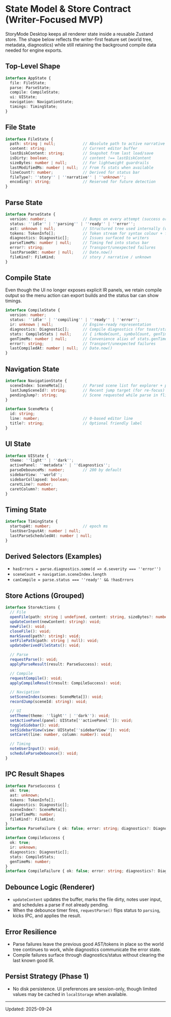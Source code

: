﻿# State Model & Store Contract (Writer-Focused MVP)

StoryMode Desktop keeps all renderer state inside a reusable Zustand store. The shape below reflects the writer-first feature set (world tree, metadata, diagnostics) while still retaining the background compile data needed for engine exports.

## Top-Level Shape
```ts
interface AppState {
  file: FileState;
  parse: ParseState;
  compile: CompileState;
  ui: UIState;
  navigation: NavigationState;
  timings: TimingState;
}
```

## File State
```ts
interface FileState {
  path: string | null;            // Absolute path to active narrative
  content: string;                // Current editor buffer
  lastDiskContent: string;        // Snapshot from last load/save
  isDirty: boolean;               // content !== lastDiskContent
  sizeBytes: number | null;       // For lightweight guardrails
  lastModifiedMs: number | null;  // From fs stats when available
  lineCount?: number;             // Derived for status bar
  fileType?: ''story'' | ''narrative'' | ''unknown'';
  encoding?: string;              // Reserved for future detection
}
```

## Parse State
```ts
interface ParseState {
  version: number;                // Bumps on every attempt (success or failure)
  status: ''idle'' | ''parsing'' | ''ready'' | ''error'';
  ast: unknown | null;            // Structured tree used internally (world tree + metadata)
  tokens: TokenInfo[];            // Token stream for syntax colour + future smarts
  diagnostics: Diagnostic[];      // Issues surfaced to writers
  parseTimeMs: number | null;     // Timing fed into status bar
  error?: string;                 // Transport/unexpected failures
  lastParsedAt: number | null;    // Date.now()
  fileKind?: FileKind;            // story / narrative / unknown
}
```

## Compile State
Even though the UI no longer exposes explicit IR panels, we retain compile output so the menu action can export builds and the status bar can show timings.

```ts
interface CompileState {
  version: number;
  status: ''idle'' | ''compiling'' | ''ready'' | ''error'';
  ir: unknown | null;             // Engine-ready representation
  diagnostics: Diagnostic[];      // Compile diagnostics (for toast/status copy)
  stats: CompileStats | null;     // { irNodeCount, symbolCount, genTimeMs }
  genTimeMs: number | null;       // Convenience alias of stats.genTimeMs
  error?: string;                 // Transport/unexpected failures
  lastCompiledAt: number | null;  // Date.now()
}
```

## Navigation State
```ts
interface NavigationState {
  sceneIndex: SceneMeta[];        // Parsed scene list for explorer + palette
  lastJumpSceneId?: string;       // Recent jump target (for re-focus)
  pendingJump?: string;           // Scene requested while parse in flight
}

interface SceneMeta {
  id: string;
  line: number;                   // 0-based editor line
  title?: string;                 // Optional friendly label
}
```

## UI State
```ts
interface UIState {
  theme: ''light'' | ''dark'';
  activePanel: ''metadata'' | ''diagnostics'';
  parseDebounceMs: number;        // 200 by default
  sidebarView: ''world'';
  sidebarCollapsed: boolean;
  caretLine?: number;
  caretColumn?: number;
}
```

## Timing State
```ts
interface TimingState {
  startupAt: number;              // epoch ms
  lastUserInputAt: number | null;
  lastParseScheduledAt: number | null;
}
```

## Derived Selectors (Examples)
- `hasErrors = parse.diagnostics.some(d => d.severity === ''error'')`
- `sceneCount = navigation.sceneIndex.length`
- `canCompile = parse.status === ''ready'' && !hasErrors`

## Store Actions (Grouped)
```ts
interface StoreActions {
  // File
  openFile(path: string | undefined, content: string, sizeBytes?: number, lastModifiedMs?: number | null): void;
  updateContent(newContent: string): void;
  newFile(): void;
  closeFile(): void;
  markSaved(path?: string): void;
  setFilePath(path: string | null): void;
  updateDerivedFileStats(): void;

  // Parse
  requestParse(): void;
  applyParseResult(result: ParseSuccess): void;

  // Compile
  requestCompile(): void;
  applyCompileResult(result: CompileSuccess): void;

  // Navigation
  setSceneIndex(scenes: SceneMeta[]): void;
  recordJump(sceneId: string): void;

  // UI
  setTheme(theme: ''light'' | ''dark''): void;
  setActivePanel(panel: UIState[''activePanel'']): void;
  toggleSidebar(): void;
  setSidebarView(view: UIState[''sidebarView'']): void;
  setCaret(line: number, column: number): void;

  // Timing
  noteUserInput(): void;
  scheduleParseDebounce(): void;
}
```

## IPC Result Shapes
```ts
interface ParseSuccess {
  ok: true;
  ast: unknown;
  tokens: TokenInfo[];
  diagnostics: Diagnostic[];
  sceneIndex?: SceneMeta[];
  parseTimeMs: number;
  fileKind?: FileKind;
}
interface ParseFailure { ok: false; error: string; diagnostics?: Diagnostic[]; }

interface CompileSuccess {
  ok: true;
  ir: unknown;
  diagnostics: Diagnostic[];
  stats: CompileStats;
  genTimeMs: number;
}
interface CompileFailure { ok: false; error: string; diagnostics?: Diagnostic[]; }
```

## Debounce Logic (Renderer)
- `updateContent` updates the buffer, marks the file dirty, notes user input, and schedules a parse if not already pending.
- When the debounce timer fires, `requestParse()` flips status to `parsing`, kicks IPC, and applies the result.

## Error Resilience
- Parse failures leave the previous good AST/tokens in place so the world tree continues to work, while diagnostics communicate the error state.
- Compile failures surface through diagnostics/status without clearing the last known good IR.

## Persist Strategy (Phase 1)
- No disk persistence. UI preferences are session-only, though limited values may be cached in `localStorage` when available.

---
Updated: 2025-09-24


